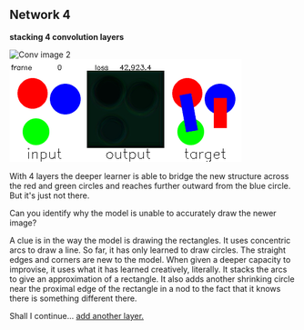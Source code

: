 
## Network 4
**stacking 4 convolution layers**


![Conv image 2](/Network_04/conv4c_01.gif "convolution layer mural evolution with bias and activation")
![Output image 2](/Network_04/output4c.gif "output image with bias and activation")

With 4 layers the deeper learner is able to bridge the new structure across the red and green circles and reaches further outward from the blue circle. But it's just not there. 

Can you identify why the model is unable to accurately draw the newer image? 

A clue is in the way the model is drawing the rectangles. It uses concentric arcs to draw a line. So far, it has only learned to draw circles. The straight edges and corners are new to the model. When given a deeper capacity to improvise, it uses what it has learned creatively, literally. It stacks the arcs to give an approximation of a rectangle. It also adds another shrinking circle near the proximal edge of the rectangle in a nod to the fact that it knows there is something different there. 

Shall I continue... [add another layer.](./page5.md)
